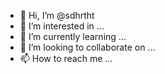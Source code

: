 - 👋 Hi, I’m @sdhrtht
- 👀 I’m interested in ...
- 🌱 I’m currently learning ...
- 💞️ I’m looking to collaborate on ...
- 📫 How to reach me ...

<!---
sdhrtht/sdhrtht is a ✨ special ✨ repository because its `README.md` (this file) appears on your GitHub profile.
You can click the Preview link to take a look at your changes.
--->

